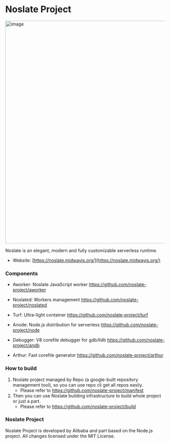 
# Noslate Project

<img width="702" alt="image" src="https://gw.alicdn.com/imgextra/i2/O1CN019qyime1ZDKM3cAwng_!!6000000003160-2-tps-1324-390.png">


Noslate is an elegant, modern and fully customizable serverless runtime.


* Website: [https://noslate.midwayjs.org/](https://noslate.midwayjs.org/)


### Components
  

* Aworker: Noslate JavaScript worker https://github.com/noslate-project/aworker

* Noslated: Workers management https://github.com/noslate-project/noslated

* Turf: Ultra-light container https://github.com/noslate-project/turf

* Anode: Node.js distribution for serverless https://github.com/noslate-project/node

* Debugger: V8 corefile debugger for gdb/lldb https://github.com/noslate-project/andb

* Arthur: Fast corefile generator https://github.com/noslate-project/arthur


### How to build

1. Noslate project managed by Repo (a google-built repository management tool), so you can use repo cli get all repos easily. 
    * Please refer to https://github.com/noslate-project/manifest
2. Then you can use Noslate building infrastructure to build whole project or just a part.
    * Please refer to https://github.com/noslate-project/build

### Noslate Project

Noslate Project is developed by Alibaba and part based on the Node.js project. All changes licensed under the MIT License.
